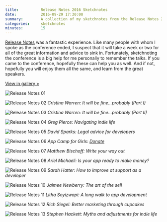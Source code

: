 ```yaml
---
title:          Release Notes 2016 Sketchnotes
date:           2016-09-29 17:30:00
summary:        A collection of my sketchnotes from the Release Notes 2016 conference
categories:     sketchnotes
minutes:        15
---
```


[Release Notes](https://releasenotes.tv/conference) was a fantastic experience. Like many people with whom I spoke as the conference ended, I suspect that it will take a week or two for all of the great information and advice to sink in. Fortunately, sketchnoting the conference is a big help for me personally to remember the talks. If you came to the conference, hopefully these can help you as well. And if not, hopefully you will enjoy them all the same, and learn from the great speakers.

<a href="http://gallery.bsn.io/post/151114942822/sketchnotes-from-the-release-notes-2016-conference" class="button button-blue">View in gallery »</a>

![Release Notes 01](/images/sketchnotes/release-notes-2016/release-notes-2016-sketchnote-01.jpg)

![Release Notes 02](http://bsn.io/images/sketchnotes/release-notes-2016/release-notes-2016-sketchnote-02.JPG)
_Cristina Warren: It will be fine...probably (Part I)_

![Release Notes 03](/images/sketchnotes/release-notes-2016/release-notes-2016-sketchnote-03.JPG)
_Cristina Warren: It will be fine...probably (Part II)_

![Release Notes 04](/images/sketchnotes/release-notes-2016/release-notes-2016-sketchnote-04.JPG)
_Greg Pierce: Navigating indie life_

![Release Notes 05](/images/sketchnotes/release-notes-2016/release-notes-2016-sketchnote-05.JPG)
_David Sparks: Legal advice for developers_

![Release Notes 06](/images/sketchnotes/release-notes-2016/release-notes-2016-sketchnote-06.JPG)
_App Camp for Girls: [Donate](https://releasenotes.tv/appcamp4girls)_

![Release Notes 07](/images/sketchnotes/release-notes-2016/release-notes-2016-sketchnote-07.JPG)
_Matthew Bischoff: Write your way out_

![Release Notes 08](/images/sketchnotes/release-notes-2016/release-notes-2016-sketchnote-08.JPG)
_Ariel Michaeli: Is your app ready to make money?_

![Release Notes 09](/images/sketchnotes/release-notes-2016/release-notes-2016-sketchnote-09.JPG)
_Sarah Hatter: How to improve at support as a developer_

![Release Notes 10](/images/sketchnotes/release-notes-2016/release-notes-2016-sketchnote-10.JPG)
_Jaimee Newberry: The art of the sell_

![Release Notes 11](/images/sketchnotes/release-notes-2016/release-notes-2016-sketchnote-11.JPG)
_Litha Soyizwapi: A long walk to app development_

![Release Notes 12](/images/sketchnotes/release-notes-2016/release-notes-2016-sketchnote-12.JPG)
_Rich Siegel: Better marketing through cupcakes_

![Release Notes 13](/images/sketchnotes/release-notes-2016/release-notes-2016-sketchnote-13.JPG)
_Stephen Hackett: Myths and adjustments for indie life_
